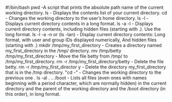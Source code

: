 #!/bin/bash
pwd -A script that prints the absolute path name of the current working directory.
ls - Displays the contents list of your current directory.
cd - Changes the working directory to the user’s home directory.
ls -l - Displays current directory contents in a long format.
ls -a -l - Displays current directory contents, including hidden files (starting with .). Use the long format.
ls -l -a -n or (ls -lan) - Display current directory contents: Long format, with user and group IDs displayed numerically, And hidden files (starting with .)
mkdir /tmp/my_first_directory - Creates a directory named my_first_directory in the /tmp/ directory.
mv /tmp/betty /tmp/my_first_directory - Move the file betty from /tmp/ to /tmp/my_first_directory.
rm -r /tmp/my_first_directory/betty - Delete the file betty.
rm -r /tmp/my_first_director
y - Delete the directory my_first_directory that is in the /tmp directory.
"cd -" - Changes the working directory to the previous one
.
ls -al . .. /boot -  Lists all files (even ones with names beginning with a period character, which are normally hidden) in the current directory and the parent of the working directory and the /boot directory (in this order), in long format.
